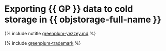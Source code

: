 # Exporting {{ GP }} data to cold storage in {{ objstorage-full-name }}

{% include notitle [greenplum-yezzey.md](../../_tutorials/dataplatform/mgp/greenplum-yezzey.md) %}

{% include [greenplum-trademark](../../_includes/mdb/mgp/trademark.md) %}
